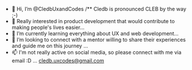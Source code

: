 - 👋 Hi, I’m @CledbUxandCodes  /** Cledb is pronounced CLEB by the way ;-)
- 👀 Really interested in product development that would contribute to making people's lives easier...
- 🌱 I’m currently learning everything about UX and web development...
- 💞️ I’m looking to connect with a mentor willing to share their experiences and guide me on this journey ...
- 📫 I'm not really active on social media, so please connect with me via email :D ... cledb.uxcodes@gmail.com

<!---
CledbUxandCodes/CledbUxandCodes is a ✨ special ✨ repository because its `README.md` (this file) appears on your GitHub profile.
You can click the Preview link to take a look at your changes.
--->
